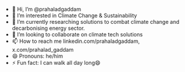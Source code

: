 - 👋 Hi, I’m @prahaladgaddam
- 👀 I’m interested in Climate Change & Sustainability 
- 🌱 I’m currently researching solutions to combat climate change and decarbonising energy sector.
- 💞️ I’m looking to collaborate on climate tech solutions
- 📫 How to reach me linkedin.com/prahaladgaddam, x.com/prahalad_gaddam
- 😄 Pronouns: he/him
- ⚡ Fun fact: I can walk all day long😄


